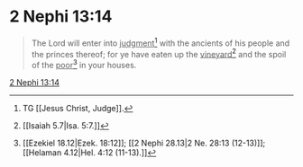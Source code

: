 # 2 Nephi 13:14

> The Lord will enter into <u>judgment</u>[^a] with the ancients of his people and the princes thereof; for ye have eaten up the <u>vineyard</u>[^b] and the spoil of the <u>poor</u>[^c] in your houses.

[2 Nephi 13:14](https://www.churchofjesuschrist.org/study/scriptures/bofm/2-ne/13?lang=eng&id=p14#p14)


[^a]: TG [[Jesus Christ, Judge]].
[^b]: [[Isaiah 5.7|Isa. 5:7.]]
[^c]: [[Ezekiel 18.12|Ezek. 18:12]]; [[2 Nephi 28.13|2 Ne. 28:13 (12-13)]]; [[Helaman 4.12|Hel. 4:12 (11-13).]]
